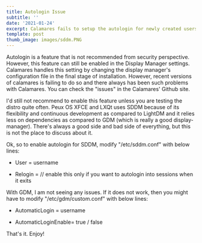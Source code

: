 ```yaml
---
title: Autologin Issue
subtitle: ''
date: '2021-01-24'
excerpt: Calamares fails to setup the autologin for newly created users
template: post
thumb_image: images/sddm.PNG
---
```

Autologin is a feature that is not recommended from security perspective. However, this feature can still be enabled in the Display Manager settings. Calamares handles this setting by changing the display manager's configuration file in the final stage of installation. However, recent versions of calamares is failing to do so and there always has been such problems with Calamares. You can check the "issues" in the Calamares' Github site.

I'd still not recommend to enable this feature unless you are testing the distro quite often. Peux OS XFCE and LXQt uses SDDM because of its flexibility and continuous development as compared to LightDM and it relies less on dependencies as compared to GDM (which is really a good display-manager).  There's always a good side and bad side of everything, but this is not the place to discuss about it.

Ok, so to enable autologin for SDDM, modify "/etc/sddm.conf" with below lines:

*   User = username

*   Relogin =   // enable this only if you want to autologin into sessions when it exits

With GDM, I am not seeing any issues. If it does not work, then you might have to modify "/etc/gdm/custom.conf" with below lines:

*   AutomaticLogin = username

*   AutomaticLoginEnable= true / false



That's it. Enjoy!
